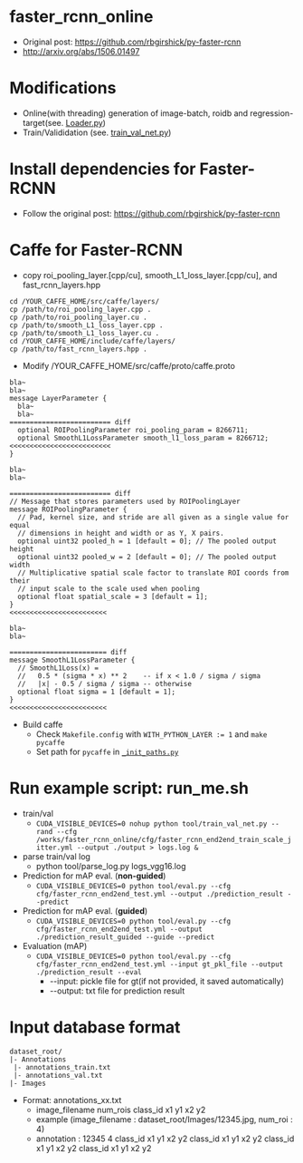 # faster_rcnn_online
- Original post: https://github.com/rbgirshick/py-faster-rcnn
- http://arxiv.org/abs/1506.01497

# Modifications
- Online(with threading) generation of image-batch, roidb and regression-target(see. [Loader.py](https://github.com/taey16/faster_rcnn_online/blob/trainval/lib/datasets/Loader.py))
- Train/Valididation (see. [train_val_net.py](https://github.com/taey16/faster_rcnn_online/blob/trainval/tool/train_val_net.py))

# Install dependencies for Faster-RCNN
- Follow the original post: https://github.com/rbgirshick/py-faster-rcnn

# Caffe for Faster-RCNN
- copy roi_pooling_layer.[cpp/cu], smooth_L1_loss_layer.[cpp/cu], and fast_rcnn_layers.hpp
```
cd /YOUR_CAFFE_HOME/src/caffe/layers/
cp /path/to/roi_pooling_layer.cpp .
cp /path/to/roi_pooling_layer.cu .
cp /path/to/smooth_L1_loss_layer.cpp .
cp /path/to/smooth_L1_loss_layer.cu .
cd /YOUR_CAFFE_HOME/include/caffe/layers/
cp /path/to/fast_rcnn_layers.hpp .
```
- Modify /YOUR_CAFFE_HOME/src/caffe/proto/caffe.proto
```
bla~
bla~
message LayerParameter {
  bla~
  bla~
========================= diff
  optional ROIPoolingParameter roi_pooling_param = 8266711;
  optional SmoothL1LossParameter smooth_l1_loss_param = 8266712;
<<<<<<<<<<<<<<<<<<<<<<<<<
}

bla~
bla~

========================= diff
// Message that stores parameters used by ROIPoolingLayer
message ROIPoolingParameter {
  // Pad, kernel size, and stride are all given as a single value for equal
  // dimensions in height and width or as Y, X pairs.
  optional uint32 pooled_h = 1 [default = 0]; // The pooled output height
  optional uint32 pooled_w = 2 [default = 0]; // The pooled output width
  // Multiplicative spatial scale factor to translate ROI coords from their
  // input scale to the scale used when pooling
  optional float spatial_scale = 3 [default = 1];
}
<<<<<<<<<<<<<<<<<<<<<<<<

bla~
bla~

======================== diff
message SmoothL1LossParameter {
  // SmoothL1Loss(x) =
  //   0.5 * (sigma * x) ** 2    -- if x < 1.0 / sigma / sigma
  //   |x| - 0.5 / sigma / sigma -- otherwise
  optional float sigma = 1 [default = 1];
}
<<<<<<<<<<<<<<<<<<<<<<<<
```
- Build caffe
	* Check `Makefile.config` with `WITH_PYTHON_LAYER := 1` and `make pycaffe`
	* Set path for `pycaffe` in [`_init_paths.py`](http://bitbucket.skplanet.com/projects/STIN/repos/faster_rcnn_online/browse/tool/_init_paths.py)

# Run example script: run_me.sh
- train/val
  * `CUDA_VISIBLE_DEVICES=0 nohup python tool/train_val_net.py --rand --cfg /works/faster_rcnn_online/cfg/faster_rcnn_end2end_train_scale_jitter.yml --output ./output > logs.log &`
- parse train/val log
  * python tool/parse_log.py logs_vgg16.log
- Prediction for mAP eval. (**non-guided**)
  * `CUDA_VISIBLE_DEVICES=0 python tool/eval.py --cfg cfg/faster_rcnn_end2end_test.yml --output ./prediction_result --predict`
- Prediction for mAP eval. (**guided**)
  * `CUDA_VISIBLE_DEVICES=0 python tool/eval.py --cfg cfg/faster_rcnn_end2end_test.yml --output ./prediction_result_guided --guide --predict`
- Evaluation (mAP)
  * `CUDA_VISIBLE_DEVICES=0 python tool/eval.py --cfg cfg/faster_rcnn_end2end_test.yml --input gt_pkl_file --output ./prediction_result --eval`
    * --input: pickle file for gt(if not provided, it saved automatically)
    * --output: txt file for prediction result 

# Input database format
```
dataset_root/
|- Annotations
 |- annotations_train.txt
 |- annotations_val.txt
|- Images
```

- Format: annotations_xx.txt
	* image_filename num_rois class_id x1 y1 x2 y2
	* example (image_filename : dataset_root/Images/12345.jpg, num_roi : 4)
	* annotation : 12345 4 class_id x1 y1 x2 y2 class_id x1 y1 x2 y2 class_id x1 y1 x2 y2 class_id x1 y1 x2 y2
